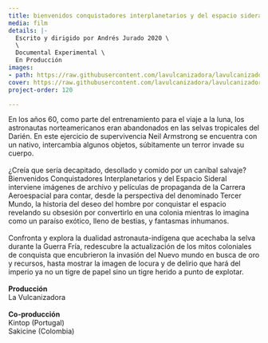 ```yaml
---
title: bienvenidos conquistadores interplanetarios y del espacio sideral
media: film
details: |-
  Escrito y dirigido por Andrés Jurado 2020 \
  \
  Documental Experimental \
  En Producción
images:
- path: https://raw.githubusercontent.com/lavulcanizadora/lavulcanizadora/main/uploads/bienvenidos-conquistadores/bienvenidos-conquistadores-1.jpg
cover: https://raw.githubusercontent.com/lavulcanizadora/lavulcanizadora/main/uploads/project-covers/bienvenidos-conquistadores-cover.png
project-order: 120

---
```

En los años 60, como parte del entrenamiento para el viaje a la luna, los astronautas norteamericanos eran abandonados en las selvas tropicales del Darién. En este ejercicio de supervivencia Neil Armstrong se encuentra con un nativo, intercambia algunos objetos, súbitamente un terror invade su cuerpo.
<br>
<br>
¿Creía que sería decapitado, desollado y comido por un caníbal salvaje? Bienvenidos Conquistadores Interplanetarios y del Espacio Sideral interviene imágenes de archivo y películas de propaganda de la Carrera Aeroespacial para contar, desde la perspectiva del denominado Tercer Mundo, la historia del deseo del hombre por conquistar el espacio revelando su obsesión por convertirlo en una colonia mientras lo imagina como un paraíso exótico, lleno de bestias, y fantasmas inhumanos.
<br>
<br>
Confronta y explora la dualidad astronauta-indígena que acechaba la selva durante la Guerra Fría, redescubre la actualización de los mitos coloniales de conquista que encubrieron la invasión del Nuevo mundo en busca de oro y recursos, hasta mostrar la imagen de locura y de delirio que hará del imperio ya no un tigre de papel sino un tigre herido a punto de explotar.
<br>
<br>
**Producción**
<br>
La Vulcanizadora
<br>
<br>
**Co-producción**
<br>
Kintop (Portugal)<br>
Sakicine (Colombia)
